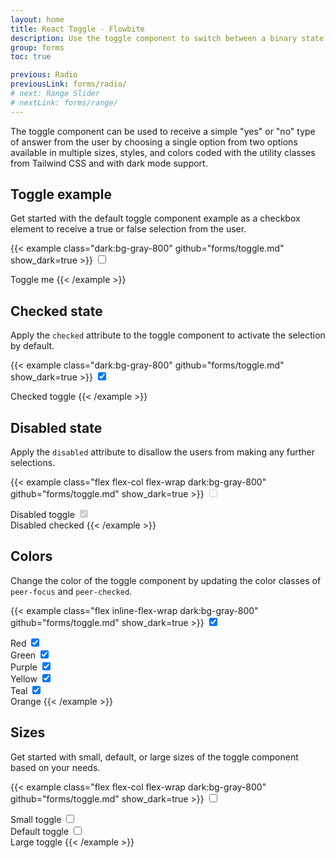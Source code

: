 ```yaml
---
layout: home
title: React Toggle - Flowbite
description: Use the toggle component to switch between a binary state of true or false using a single click available in multiple sizes, variants, and colors
group: forms
toc: true

previous: Radio
previousLink: forms/radio/
# next: Range Slider
# nextLink: forms/range/
---
```


The toggle component can be used to receive a simple "yes" or "no" type of answer from the user by choosing a single option from two options available in multiple sizes, styles, and colors coded with the utility classes from Tailwind CSS and with dark mode support.

## Toggle example

Get started with the default toggle component example as a checkbox element to receive a true or false selection from the user.

{{< example class="dark:bg-gray-800" github="forms/toggle.md" show_dark=true >}}
<label for="default-toggle" class="inline-flex relative items-center cursor-pointer">
  <input type="checkbox" value="" id="default-toggle" class="sr-only peer">
  <div class="w-11 h-6 bg-gray-200 peer-focus:outline-none peer-focus:ring-4 peer-focus:ring-blue-300 dark:peer-focus:ring-blue-800 rounded-full peer dark:bg-gray-700 peer-checked:after:translate-x-full peer-checked:after:border-white after:content-[''] after:absolute after:top-[2px] after:left-[2px] after:bg-white after:border-gray-300 after:border after:rounded-full after:h-5 after:w-5 after:transition-all dark:border-gray-600 peer-checked:bg-blue-600"></div>
  <span class="ml-3 text-sm font-medium text-gray-900 dark:text-gray-300">Toggle me</span>
</label>
{{< /example >}}

## Checked state

Apply the `checked` attribute to the toggle component to activate the selection by default.

{{< example class="dark:bg-gray-800" github="forms/toggle.md" show_dark=true >}}
<label for="checked-toggle" class="inline-flex relative items-center cursor-pointer">
  <input type="checkbox" value="" id="checked-toggle" class="sr-only peer" checked>
  <div class="w-11 h-6 bg-gray-200 rounded-full peer peer-focus:ring-4 peer-focus:ring-blue-300 dark:peer-focus:ring-blue-800 dark:bg-gray-700 peer-checked:after:translate-x-full peer-checked:after:border-white after:content-[''] after:absolute after:top-0.5 after:left-[2px] after:bg-white after:border-gray-300 after:border after:rounded-full after:h-5 after:w-5 after:transition-all dark:border-gray-600 peer-checked:bg-blue-600"></div>
  <span class="ml-3 text-sm font-medium text-gray-900 dark:text-gray-300">Checked toggle</span>
</label>
{{< /example >}}

## Disabled state

Apply the `disabled` attribute to disallow the users from making any further selections.

{{< example class="flex flex-col flex-wrap dark:bg-gray-800" github="forms/toggle.md" show_dark=true >}}
<label for="disabled-toggle" class="inline-flex relative items-center mb-5 cursor-pointer">
  <input type="checkbox" value="" id="disabled-toggle" class="sr-only peer" disabled>
  <div class="w-11 h-6 bg-gray-200 rounded-full peer dark:bg-gray-700 peer-checked:after:translate-x-full peer-checked:after:border-white after:content-[''] after:absolute after:top-0.5 after:left-[2px] after:bg-white after:border-gray-300 after:border after:rounded-full after:h-5 after:w-5 after:transition-all dark:border-gray-600 peer-checked:bg-blue-600"></div>
  <span class="ml-3 text-sm font-medium text-gray-400 dark:text-gray-500">Disabled toggle</span>
</label>

<label for="disabled-checked-toggle" class="inline-flex relative items-center cursor-pointer">
  <input type="checkbox" value="" id="disabled-checked-toggle" class="sr-only peer" checked disabled>
  <div class="w-11 h-6 bg-gray-200 rounded-full peer dark:bg-gray-700 peer-checked:after:translate-x-full peer-checked:after:border-white after:content-[''] after:absolute after:top-0.5 after:left-[2px] after:bg-white after:border-gray-300 after:border after:rounded-full after:h-5 after:w-5 after:transition-all dark:border-gray-600 peer-checked:bg-blue-600"></div>
  <span class="ml-3 text-sm font-medium text-gray-400 dark:text-gray-500">Disabled checked</span>
</label>
{{< /example >}}

## Colors

Change the color of the toggle component by updating the color classes of `peer-focus` and `peer-checked`.

{{< example class="flex inline-flex-wrap dark:bg-gray-800" github="forms/toggle.md" show_dark=true >}}
<label for="red-toggle" class="inline-flex relative items-center mr-5 cursor-pointer">
  <input type="checkbox" value="" id="red-toggle" class="sr-only peer" checked>
  <div class="w-11 h-6 bg-gray-200 rounded-full peer peer-focus:ring-4 peer-focus:ring-red-300 dark:peer-focus:ring-red-800 dark:bg-gray-700 peer-checked:after:translate-x-full peer-checked:after:border-white after:content-[''] after:absolute after:top-0.5 after:left-[2px] after:bg-white after:border-gray-300 after:border after:rounded-full after:h-5 after:w-5 after:transition-all dark:border-gray-600 peer-checked:bg-red-600"></div>
  <span class="ml-3 text-sm font-medium text-gray-900 dark:text-gray-300">Red</span>
</label>

<label for="green-toggle" class="inline-flex relative items-center mr-5 cursor-pointer">
  <input type="checkbox" value="" id="green-toggle" class="sr-only peer" checked>
  <div class="w-11 h-6 bg-gray-200 rounded-full peer dark:bg-gray-700 peer-focus:ring-4 peer-focus:ring-green-300 dark:peer-focus:ring-green-800 peer-checked:after:translate-x-full peer-checked:after:border-white after:content-[''] after:absolute after:top-0.5 after:left-[2px] after:bg-white after:border-gray-300 after:border after:rounded-full after:h-5 after:w-5 after:transition-all dark:border-gray-600 peer-checked:bg-green-600"></div>
  <span class="ml-3 text-sm font-medium text-gray-900 dark:text-gray-300">Green</span>
</label>

<label for="purple-toggle" class="inline-flex relative items-center mr-5 cursor-pointer">
  <input type="checkbox" value="" id="purple-toggle" class="sr-only peer" checked>
  <div class="w-11 h-6 bg-gray-200 rounded-full peer dark:bg-gray-700 peer-focus:ring-4 peer-focus:ring-purple-300 dark:peer-focus:ring-purple-800 peer-checked:after:translate-x-full peer-checked:after:border-white after:content-[''] after:absolute after:top-0.5 after:left-[2px] after:bg-white after:border-gray-300 after:border after:rounded-full after:h-5 after:w-5 after:transition-all dark:border-gray-600 peer-checked:bg-purple-600"></div>
  <span class="ml-3 text-sm font-medium text-gray-900 dark:text-gray-300">Purple</span>
</label>

<label for="yellow-toggle" class="inline-flex relative items-center mr-5 cursor-pointer">
  <input type="checkbox" value="" id="yellow-toggle" class="sr-only peer" checked>
  <div class="w-11 h-6 bg-gray-200 rounded-full peer dark:bg-gray-700 peer-focus:ring-4 peer-focus:ring-yellow-300 dark:peer-focus:ring-yellow-800 peer-checked:after:translate-x-full peer-checked:after:border-white after:content-[''] after:absolute after:top-0.5 after:left-[2px] after:bg-white after:border-gray-300 after:border after:rounded-full after:h-5 after:w-5 after:transition-all dark:border-gray-600 peer-checked:bg-yellow-400"></div>
  <span class="ml-3 text-sm font-medium text-gray-900 dark:text-gray-300">Yellow</span>
</label>

<label for="teal-toggle" class="inline-flex relative items-center mr-5 cursor-pointer">
  <input type="checkbox" value="" id="teal-toggle" class="sr-only peer" checked>
  <div class="w-11 h-6 bg-gray-200 rounded-full peer dark:bg-gray-700 peer-focus:ring-4 peer-focus:ring-teal-300 dark:peer-focus:ring-teal-800 peer-checked:after:translate-x-full peer-checked:after:border-white after:content-[''] after:absolute after:top-0.5 after:left-[2px] after:bg-white after:border-gray-300 after:border after:rounded-full after:h-5 after:w-5 after:transition-all dark:border-gray-600 peer-checked:bg-teal-600"></div>
  <span class="ml-3 text-sm font-medium text-gray-900 dark:text-gray-300">Teal</span>
</label>

<label for="orange-toggle" class="inline-flex relative items-center mr-5 cursor-pointer">
  <input type="checkbox" value="" id="orange-toggle" class="sr-only peer" checked>
  <div class="w-11 h-6 bg-gray-200 rounded-full peer dark:bg-gray-700 peer-focus:ring-4 peer-focus:ring-orange-300 dark:peer-focus:ring-orange-800 peer-checked:after:translate-x-full peer-checked:after:border-white after:content-[''] after:absolute after:top-0.5 after:left-[2px] after:bg-white after:border-gray-300 after:border after:rounded-full after:h-5 after:w-5 after:transition-all dark:border-gray-600 peer-checked:bg-orange-500"></div>
  <span class="ml-3 text-sm font-medium text-gray-900 dark:text-gray-300">Orange</span>
</label>
{{< /example >}}

## Sizes

Get started with small, default, or large sizes of the toggle component based on your needs.

{{< example class="flex flex-col flex-wrap dark:bg-gray-800" github="forms/toggle.md" show_dark=true >}}
<label for="small-toggle" class="inline-flex relative items-center mb-5 cursor-pointer">
  <input type="checkbox" value="" id="small-toggle" class="sr-only peer">
  <div class="w-9 h-5 bg-gray-200 peer-focus:outline-none peer-focus:ring-4 peer-focus:ring-blue-300 dark:peer-focus:ring-blue-800 rounded-full peer dark:bg-gray-700 peer-checked:after:translate-x-full peer-checked:after:border-white after:content-[''] after:absolute after:top-[2px] after:left-[2px] after:bg-white after:border-gray-300 after:border after:rounded-full after:h-4 after:w-4 after:transition-all dark:border-gray-600 peer-checked:bg-blue-600"></div>
  <span class="ml-3 text-sm font-medium text-gray-900 dark:text-gray-300">Small toggle</span>
</label>

<label for="default-toggle-size" class="inline-flex relative items-center mb-5 cursor-pointer">
  <input type="checkbox" value="" id="default-toggle-size" class="sr-only peer">
  <div class="w-11 h-6 bg-gray-200 peer-focus:outline-none peer-focus:ring-4 peer-focus:ring-blue-300 dark:peer-focus:ring-blue-800 rounded-full peer dark:bg-gray-700 peer-checked:after:translate-x-full peer-checked:after:border-white after:content-[''] after:absolute after:top-[2px] after:left-[2px] after:bg-white after:border-gray-300 after:border after:rounded-full after:h-5 after:w-5 after:transition-all dark:border-gray-600 peer-checked:bg-blue-600"></div>
  <span class="ml-3 text-sm font-medium text-gray-900 dark:text-gray-300">Default toggle</span>
</label>

<label for="large-toggle" class="inline-flex relative items-center cursor-pointer">
  <input type="checkbox" value="" id="large-toggle" class="sr-only peer">
  <div class="w-14 h-7 bg-gray-200 peer-focus:outline-none peer-focus:ring-4 peer-focus:ring-blue-300 dark:peer-focus:ring-blue-800 rounded-full peer dark:bg-gray-700 peer-checked:after:translate-x-full peer-checked:after:border-white after:content-[''] after:absolute after:top-0.5 after:left-[4px] after:bg-white after:border-gray-300 after:border after:rounded-full after:h-6 after:w-6 after:transition-all dark:border-gray-600 peer-checked:bg-blue-600"></div>
  <span class="ml-3 text-sm font-medium text-gray-900 dark:text-gray-300">Large toggle</span>
</label>
{{< /example >}}